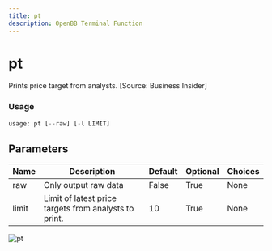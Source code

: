 ```yaml
---
title: pt
description: OpenBB Terminal Function
---
```


# pt

Prints price target from analysts. [Source: Business Insider]

### Usage 
```python
usage: pt [--raw] [-l LIMIT]
```

## Parameters

| Name | Description | Default | Optional | Choices |
| ---- | ----------- | ------- | -------- | ------- |
| raw | Only output raw data | False | True | None |
| limit | Limit of latest price targets from analysts to print. | 10 | True | None |


![pt](https://user-images.githubusercontent.com/46355364/154235470-58ed232e-116e-442a-bffe-8e855eba3bda.png)

